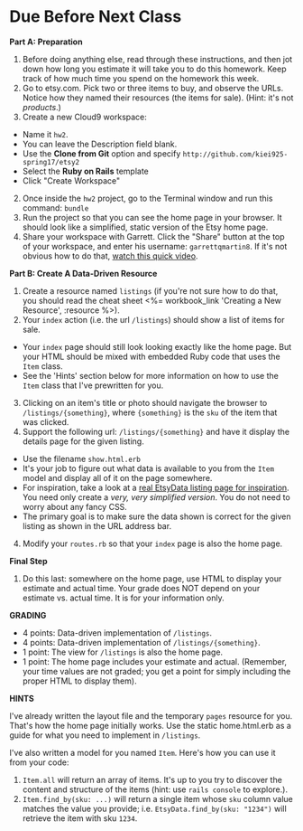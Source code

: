 # Due Before Next Class

**Part A: Preparation**


1. Before doing anything else, read through these instructions, and then jot down how long you estimate it will take you to do this homework. Keep track of how much time you spend on the homework this week.
2. Go to etsy.com.  Pick two or three items to buy, and observe the URLs.  Notice how they named their resources (the items for sale).  (Hint: it's not _products_.)
3. Create a new Cloud9 workspace:
  - Name it `hw2`.  
  - You can leave the Description field blank.
  - Use the **Clone from Git** option and specify ```http://github.com/kiei925-spring17/etsy2```
  - Select the **Ruby on Rails** template
  - Click "Create Workspace"
2. Once inside the `hw2` project, go to the Terminal window and run this command: `bundle`
3. Run the project so that you can see the home page in your browser.  It should look like a simplified, static version of the Etsy home page.
4. Share your workspace with Garrett. Click the "Share" button at the top of your workspace, and enter his username: `garrettqmartin8`.  If it's not obvious how to do that, [watch this quick video](https://docs.c9.io/docs/share-a-workspace).


**Part B: Create A Data-Driven Resource**

1. Create a resource named `listings` (if you're not sure how to do that, you should read the cheat sheet <%= workbook_link 'Creating a New Resource', :resource %>).
2. Your `index` action (i.e. the url `/listings`) should show a list of items for sale.  
  - Your `index` page should still look looking exactly like the home page. But your HTML should be mixed with embedded Ruby code that uses the `Item` class.
  - See the 'Hints' section below for more information on how to use the `Item` class that I've prewritten for you.  
3. Clicking on an item's title or photo should navigate the browser to `/listings/{something}`, where `{something}` is the `sku` of the item that was clicked.
3. Support the following url: `/listings/{something}` and have it display the details page for the given listing.
  - Use the filename `show.html.erb`
  - It's your job to figure out what data is available to you from the `Item` model and display all of it on the page somewhere.  
  - For inspiration, take a look at a [real EtsyData listing page for inspiration](https://www.etsy.com/listing/471085558/walnut-bowl-w0481).  You need only create a _very, very simplified version_.  You do not need to worry about any fancy CSS.  
  - The primary goal is to make sure the data shown is correct for the given listing as shown in the URL address bar.
4. Modify your `routes.rb` so that your `index` page is also the home page.

**Final Step**

1. Do this last: somewhere on the home page, use HTML to display your estimate and actual time.  Your grade does NOT depend on your estimate vs. actual time.  It is for your information only.

**GRADING**

- 4 points: Data-driven implementation of `/listings`.
- 4 points: Data-driven implementation of `/listings/{something}`.
- 1 point: The view for `/listings` is also the home page.
- 1 point: The home page includes your estimate and actual. (Remember, your time values are not graded; you get a point for simply including the proper HTML to display them).

**HINTS**

I've already written the layout file and the temporary `pages` resource for you.  That's how the home page initially works.  Use the static home.html.erb as a guide for what you need to implement in `/listings`.

I've also written a model for you named `Item`.  Here's how you can use it from your code:

1. `Item.all` will return an array of items. It's up to you try to discover the content and structure of the items (hint: use `rails console` to explore.).
2. `Item.find_by(sku: ...)` will return a single item whose `sku` column value matches the value you provide; i.e. `EtsyData.find_by(sku: "1234")` will retrieve the item with sku `1234`.
